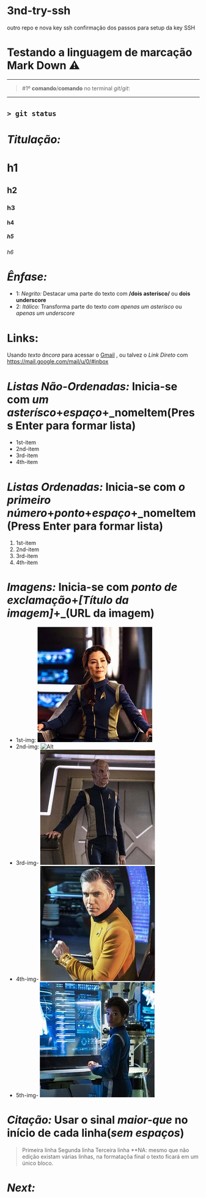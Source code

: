 # 3nd-try-ssh
outro repo e nova key ssh
confirmação dos passos para setup da key SSH

# Testando a linguagem de marcação __Mark Down__ ⚠️
---
> #1º **comando**/__comando__ no terminal _git_/*git*:
---
`> git status`
---
# _Titulação:_
# h1
## h2
### h3
#### h4
##### h5
###### h6

# _Ênfase:_
* 1: _Negrito:_ Destacar uma parte do texto com **/**dois asterísco**/** ou __dois underscore__
* 2: _Itálico:_ Transforma parte do texto *com apenas um asterísco* ou _apenas um underscore_

# Links:
Usando _texto âncora_ para acessar o [Gmail](https://mail.google.com/mail/u/0/#inbox) , ou talvez o 
_Link Direto_ com <https://mail.google.com/mail/u/0/#inbox>

# _Listas Não-Ordenadas:_ Inicia-se com _um asterísco_+_espaço_+_nomeItem(Press Enter para formar lista)
  * 1st-item
  * 2nd-item
  * 3rd-item
  * 4th-item

# _Listas Ordenadas:_ Inicia-se com _o primeiro número_+_ponto_+_espaço_+_nomeItem(Press Enter para formar lista)
  1. 1st-item
  2. 2nd-item
  3. 3rd-item
  4. 4th-item

# _Imagens:_ Inicia-se com _ponto de exclamação_+_[Título da imagem]_+_(URL da imagem)
  * 1st-img: ![Fillipa](https://github.com/marcospci2017/3nd-try-ssh/blob/main/jpg/Fillipa%20Georgeou.jpg)
  * 2nd-img: ![Alt](https://github.com/marcospci2017/3nd-try-ssh/blob/main/jpg/Samuel%20Lorca.jpg‪)
  * 3rd-img- ![Alt](https://github.com/marcospci2017/3nd-try-ssh/blob/main/jpg/Saru.jpg)
  * 4th-img- ![Alt](https://github.com/marcospci2017/3nd-try-ssh/blob/main/jpg/William%20Pike.jpg)
  * 5th-img- ![Alt](https://github.com/marcospci2017/3nd-try-ssh/blob/main/jpg/michael_Burnam.jpg)



# _Citação:_ Usar o sinal _maior-que_ no início de cada linha(_sem espaços_)
>Primeira linha
>Segunda linha
>Terceira linha
>**NA: mesmo que não edição existam várias linhas, na formataçõa final o texto ficará em um único bloco.


# _Next:_

